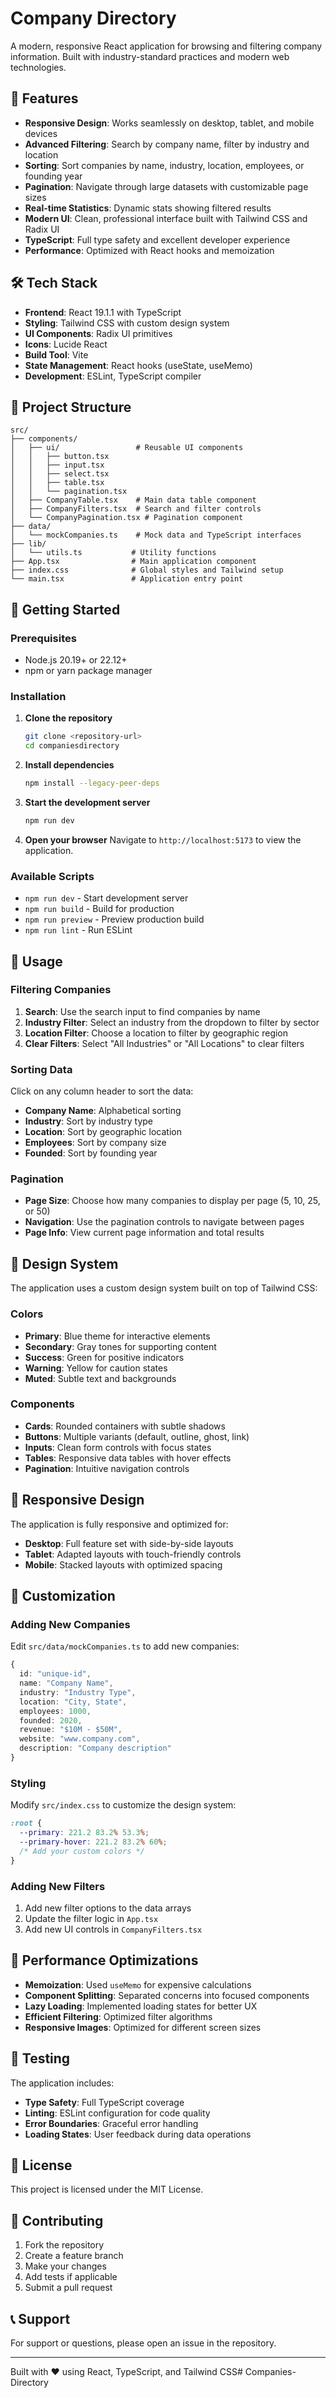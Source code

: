 # Company Directory

A modern, responsive React application for browsing and filtering company information. Built with industry-standard practices and modern web technologies.

## 🚀 Features

- **Responsive Design**: Works seamlessly on desktop, tablet, and mobile devices
- **Advanced Filtering**: Search by company name, filter by industry and location
- **Sorting**: Sort companies by name, industry, location, employees, or founding year
- **Pagination**: Navigate through large datasets with customizable page sizes
- **Real-time Statistics**: Dynamic stats showing filtered results
- **Modern UI**: Clean, professional interface built with Tailwind CSS and Radix UI
- **TypeScript**: Full type safety and excellent developer experience
- **Performance**: Optimized with React hooks and memoization

## 🛠️ Tech Stack

- **Frontend**: React 19.1.1 with TypeScript
- **Styling**: Tailwind CSS with custom design system
- **UI Components**: Radix UI primitives
- **Icons**: Lucide React
- **Build Tool**: Vite
- **State Management**: React hooks (useState, useMemo)
- **Development**: ESLint, TypeScript compiler

## 📁 Project Structure

```
src/
├── components/
│   ├── ui/                 # Reusable UI components
│   │   ├── button.tsx
│   │   ├── input.tsx
│   │   ├── select.tsx
│   │   ├── table.tsx
│   │   └── pagination.tsx
│   ├── CompanyTable.tsx    # Main data table component
│   ├── CompanyFilters.tsx  # Search and filter controls
│   └── CompanyPagination.tsx # Pagination component
├── data/
│   └── mockCompanies.ts    # Mock data and TypeScript interfaces
├── lib/
│   └── utils.ts           # Utility functions
├── App.tsx                # Main application component
├── index.css              # Global styles and Tailwind setup
└── main.tsx               # Application entry point
```

## 🚀 Getting Started

### Prerequisites

- Node.js 20.19+ or 22.12+
- npm or yarn package manager

### Installation

1. **Clone the repository**
   ```bash
   git clone <repository-url>
   cd companiesdirectory
   ```

2. **Install dependencies**
   ```bash
   npm install --legacy-peer-deps
   ```

3. **Start the development server**
   ```bash
   npm run dev
   ```

4. **Open your browser**
   Navigate to `http://localhost:5173` to view the application.

### Available Scripts

- `npm run dev` - Start development server
- `npm run build` - Build for production
- `npm run preview` - Preview production build
- `npm run lint` - Run ESLint

## 🎯 Usage

### Filtering Companies

1. **Search**: Use the search input to find companies by name
2. **Industry Filter**: Select an industry from the dropdown to filter by sector
3. **Location Filter**: Choose a location to filter by geographic region
4. **Clear Filters**: Select "All Industries" or "All Locations" to clear filters

### Sorting Data

Click on any column header to sort the data:
- **Company Name**: Alphabetical sorting
- **Industry**: Sort by industry type
- **Location**: Sort by geographic location
- **Employees**: Sort by company size
- **Founded**: Sort by founding year

### Pagination

- **Page Size**: Choose how many companies to display per page (5, 10, 25, or 50)
- **Navigation**: Use the pagination controls to navigate between pages
- **Page Info**: View current page information and total results

## 🎨 Design System

The application uses a custom design system built on top of Tailwind CSS:

### Colors
- **Primary**: Blue theme for interactive elements
- **Secondary**: Gray tones for supporting content
- **Success**: Green for positive indicators
- **Warning**: Yellow for caution states
- **Muted**: Subtle text and backgrounds

### Components
- **Cards**: Rounded containers with subtle shadows
- **Buttons**: Multiple variants (default, outline, ghost, link)
- **Inputs**: Clean form controls with focus states
- **Tables**: Responsive data tables with hover effects
- **Pagination**: Intuitive navigation controls

## 📱 Responsive Design

The application is fully responsive and optimized for:

- **Desktop**: Full feature set with side-by-side layouts
- **Tablet**: Adapted layouts with touch-friendly controls
- **Mobile**: Stacked layouts with optimized spacing

## 🔧 Customization

### Adding New Companies

Edit `src/data/mockCompanies.ts` to add new companies:

```typescript
{
  id: "unique-id",
  name: "Company Name",
  industry: "Industry Type",
  location: "City, State",
  employees: 1000,
  founded: 2020,
  revenue: "$10M - $50M",
  website: "www.company.com",
  description: "Company description"
}
```

### Styling

Modify `src/index.css` to customize the design system:

```css
:root {
  --primary: 221.2 83.2% 53.3%;
  --primary-hover: 221.2 83.2% 60%;
  /* Add your custom colors */
}
```

### Adding New Filters

1. Add new filter options to the data arrays
2. Update the filter logic in `App.tsx`
3. Add new UI controls in `CompanyFilters.tsx`

## 🚀 Performance Optimizations

- **Memoization**: Used `useMemo` for expensive calculations
- **Component Splitting**: Separated concerns into focused components
- **Lazy Loading**: Implemented loading states for better UX
- **Efficient Filtering**: Optimized filter algorithms
- **Responsive Images**: Optimized for different screen sizes

## 🧪 Testing

The application includes:

- **Type Safety**: Full TypeScript coverage
- **Linting**: ESLint configuration for code quality
- **Error Boundaries**: Graceful error handling
- **Loading States**: User feedback during data operations

## 📄 License

This project is licensed under the MIT License.

## 🤝 Contributing

1. Fork the repository
2. Create a feature branch
3. Make your changes
4. Add tests if applicable
5. Submit a pull request

## 📞 Support

For support or questions, please open an issue in the repository.

---

Built with ❤️ using React, TypeScript, and Tailwind CSS# Companies-Directory
